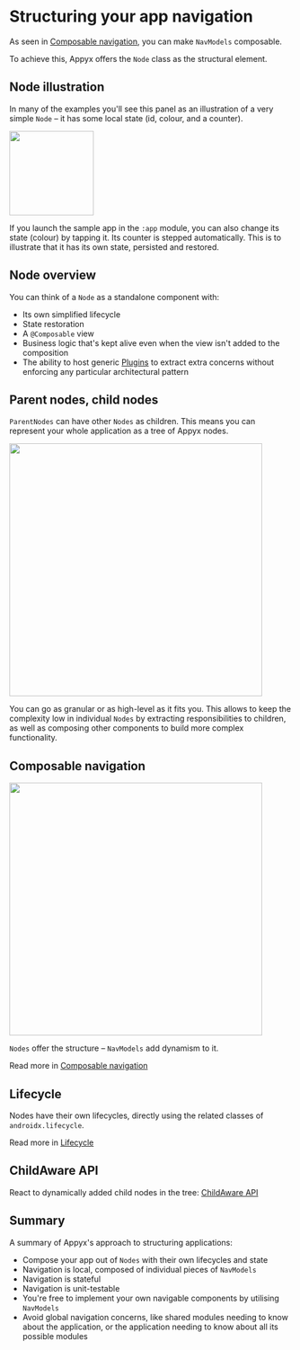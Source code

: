 # Structuring your app navigation

As seen in [Composable navigation](../navigation/composable-navigation.md), you can make `NavModels` composable. 

To achieve this, Appyx offers the `Node` class as the structural element.


## Node illustration

In many of the examples you'll see this panel as an illustration of a very simple `Node` – it has some local state (id, colour, and a counter).

<img src="https://i.imgur.com/09qR6zl.png" width="150">

If you launch the sample app in the `:app` module, you can also change its state (colour) by tapping it. Its counter is stepped automatically. This is to illustrate that it has its own state, persisted and restored.


## Node overview

You can think of a `Node` as a standalone component with:

- Its own simplified lifecycle
- State restoration
-  A `@Composable` view
- Business logic that's kept alive even when the view isn't added to the composition
- The ability to host generic [Plugins](../apps/plugins.md) to extract extra concerns without enforcing any particular architectural pattern


## Parent nodes, child nodes

`ParentNodes` can have other `Nodes` as children. This means you can represent your whole application as a tree of Appyx nodes.

<img src="https://i.imgur.com/iwSxuZi.png" width="450">

You can go as granular or as high-level as it fits you. This allows to keep the complexity low in individual `Nodes` by extracting responsibilities to children, as well as composing other components to build more complex functionality.


## Composable navigation

<img src="https://i.imgur.com/hKvOs3w.gif" width="450">

`Nodes` offer the structure – `NavModels` add dynamism to it.

Read more in [Composable navigation](../navigation/composable-navigation.md)


## Lifecycle

Nodes have their own lifecycles, directly using the related classes of `androidx.lifecycle`.

Read more in [Lifecycle](../apps/lifecycle.md)


## ChildAware API

React to dynamically added child nodes in the tree: [ChildAware API](childaware.md) 


## Summary

A summary of Appyx's approach to structuring applications:

- Compose your app out of `Nodes` with their own lifecycles and state
- Navigation is local, composed of individual pieces of `NavModels`
- Navigation is stateful
- Navigation is unit-testable
- You're free to implement your own navigable components by utilising `NavModels`
- Avoid global navigation concerns, like shared modules needing to know about the application, or the application needing to know about all its possible modules
